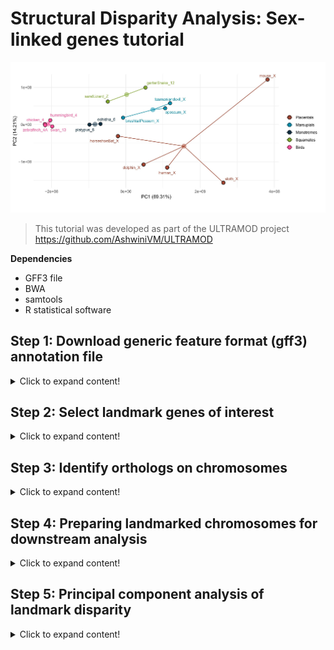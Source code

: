 # Structural Disparity Analysis: Sex-linked genes tutorial

![Amniote_header](https://github.com/nhm-herpetology/genomic-disparity/blob/main/Amniote-busco/Amniote_header.jpg)

>This tutorial was developed as part of the ULTRAMOD project https://github.com/AshwiniVM/ULTRAMOD

**Dependencies**

* GFF3 file
* BWA
* samtools
* R statistical software
  

## Step 1: Download generic feature format (gff3) annotation file
<details>
  <summary>Click to expand content!</summary>

>In this tutorial we will use 16 species of amniote vertebrates from Lovell et al. [2022](https://elifesciences.org/articles/78526) and BUSCO landmarks assocaited with the human X chromosome. The groups include representatives from placental mammals, marsupial mammals, monotreme mammals, birds, and squamate reptiles.  

by Poikela et al. [2024](https://academic.oup.com/gbe/article/16/3/evae024/7628473)

Species | Name (Lovell et al.) | Group  | Chromosome
------------ | -------------  | ------------- | -------------
_Mus musculus_	| mouse | Placental | X 
_Choloepus hoffmannis_	| sloth | Placental | X 
_Homo sapiens_	| human | Placental | X 
_Tursiops truncatus_	| dolphin | Placental | X
_Rhinolophus ferrumequinum_	| horseshoeBat | Placental | X
_Sarcophilus harrisii_	| tasmaniandevil | Marsupial| X 
_Trichosurus vulpecula_	| brushtailPossum | Marsupial | X 
_Monodelphis domestica_	| opossum | Marsupial | X 
_Tachyglossus aculeatus_ | echidna | Monotreme | 6  
_Ornithorhynchus anatinus_	| platypus | Monotreme | 6
_Taeniopygia guttata_ | zebrafinch | Bird | 4A
_Cygnus olor_	| swan | Bird | 13
_Calypte anna_ | hummingbird | Bird | 4
_Gallus gallus_ | chicken | Bird | 4
_Lacerta agilis_ | sandLizard | Squamate | Z 
_Thamnophis elegans_ | garterSnake | Squamate | 12

**We will download the gff3 file from Lovell et al. (2022)** 

```  
wget https://github.com/jtlovell/GENESPACE_data/raw/refs/heads/master/vertebrates/gffWithOgs.txt.gz
```

Next, we will expand the file so that we can work with it in R

```  
gunzip gffWithOgs.txt.gz
```

There should now be a file called 'gffWithOgs.txt' in your directory. If not already in your R working directory, please move this file to the working directory before moving to Step 2.

</details>

## Step 2: Select landmark genes of interest
<details>
  <summary>Click to expand content!</summary>

In this example we have selected human X-linked BUSCO genes for use as landmarks. To identify these in the gff3 file we will need to use several R packages.

```  
library(tidyr)
library(dplyr)
library(vegan)
library(stringr)
```

Now let's load the gff3 file into R. We then need to make a function that will ensure gene_id name formats will not create errors during landmark identification. 

```  
original_data <- read.csv("gffWithOgs.csv", header = TRUE)

normalize_gene_id <- function(gene_id) {
  gene_id <- tolower(gene_id)      # Convert to lowercase
  gene_id <- str_replace_all(gene_id, "[-_]", "")  # Remove hyphens and underscores
  return(gene_id)
}

```

Next, we will extract and normalize all BUSCO genes that are located on the human X chromosome

```
human_X_genes <- original_data %>%
  filter(genome == "human" & chr == "X") %>%
  mutate(id = normalize_gene_id(id)) %>%  # Apply normalization function
  select(id)
count(human_X_genes)

```

The count read command should report there are 1838 BUSCO genes on the human X chromosome. Now we will move to Step 3 where find occurences of these genes in other speceis and then create a curated list of landmarks found in a single genomic region across all species. 

  </details>

  ## Step 3: Identify orthologs on chromosomes
<details>
  <summary>Click to expand content!</summary>

Now that we have the genes of interest identified, we can locate them on other genome asseblies in the gff3 annotation file. First, we need to normalize the gene IDs and then find occurrences of them in non-human species included in the file.

```  
original_data <- original_data %>%
  mutate(id = normalize_gene_id(id))

gene_occurrences <- original_data %>%
  filter(id %in% human_X_genes$id)

```

Next, we will count the number of unique chromosomes in each species that contain human X-linked genes.

```

chr_counts <- gene_occurrences %>%
  group_by(genome) %>%
  summarise(matching_chromosomes = n_distinct(chr))  # Count distinct chromosomes per species

chr_counts

```

The final command 'chr_counts' should produce this table: 

genome | matching_chromosomes
------------ | ------------- 
brushtailPossum	| 16 
chicken	| 23 
dolphin | 4
echidna | 4
garterSnake | 9
hoseshowBat | 3
human | 1
hummingbird | 6
mouse | 13
opossum | 15
platypus | 4
sandLizard | 8
sloth | 14
swan | 7
tasmaniandevil | 6
zebrafinch | 7

Instead of listing them in a table, we can confirm that all 16 species have matching chromosomes using the following commands. 

```  
write.csv(chr_counts, "matching_chromosomes_tohumanX.csv", row.names = FALSE)

cat("Number of species with matching chromosomes:", nrow(chr_counts), "\n")

print(chr_counts) 

```

This should result in R telling you 'Number of species with matching chromosomes: 16'. The next series of commands will identify a set of 16 chromosomes (one for each species) with common human X-linked BUSCO genes on them. First, we count the number of genes appearing on each species chromosomes.

```

total_genes_in_human_X <- nrow(human_X_genes)

gene_counts_per_chr <- gene_occurrences %>%
  group_by(genome, chr) %>%
  summarise(matching_gene_count = n(), .groups = "drop")  # Count genes per species' chromosome

```

Next, we will filter chromosomes from all of the species so that we only keep chromosomes with at least 1/8 of the human X-linked genes. This is an arbitraty threshold that you may want to experiment with when using this appraoch with other datasets.  

```

gene_proportions <- gene_counts_per_chr %>%
  mutate(proportion = matching_gene_count / total_genes_in_human_X) %>%
  filter(proportion >= 1/8)

print(gene_proportions, n = 23)

```

The last command here should produce the following table. 

genome | matching_chromosomes | matching_gene_count | proportion
------------ | ------------- | ------------- | ------------- 
brushtailPossum | 2           |        137  |    0.163
brushtailPossum | X             |        193  |   0.230
chicken     |    1             |        136  |    0.162
chicken     |    4             |        249  |    0.297
dolphin     |    X             |        568  |    0.678
echidna     |    6             |        352  |    0.420
garterSnake |    12            |       212  |    0.253
horseshoeBat |    1             |        591  |    0.705
human       |    X             |        838  |    1    
hummingbird |    1             |        127  |    0.152
hummingbird |    4             |        236  |    0.282
mouse       |    X             |        588  |    0.702
opossum     |   X             |        291  |    0.347
platypus    |    6             |        355  |    0.424
sandLizard  |    4             |        122  |    0.146
sandLizard  |    Z             |        221  |    0.264
sloth       |    X             |        419  |    0.5  
swan        |    1             |        130  |    0.155
swan         |   13            |        251  |    0.300
tasmaniandevil | 3             |        147  |    0.175
tasmaniandevil | X             |        332  |    0.396
zebrafinch     | 1             |        128  |    0.153
zebrafinch     | 4A            |        243  |    0.290

This indicates which chromosomes share the highest proportion of X-linked BUSCO landmarks with the human X chromosome. We can see taht most distantly related species have two chromosomes with matching genes whereas closely realted speceis (e.g. other placental mammals) have a single matched chromosome (also the X chromosome). Note: horseshoeBat chromosome 1 is equivalent to the X chromosome in this species. 

Now we will save these results and extract the species and chromosomes that pass filtering

```
write.csv(gene_proportions, "filtered_proportion_matching_humanX.csv", row.names = FALSE)

filtered_chromosomes <- gene_proportions %>%
  select(genome, chr) 

filtered_gene_data <- original_data %>%
  inner_join(filtered_chromosomes, by = c("genome", "chr"))

gene_counts <- filtered_gene_data %>%
  group_by(id) %>%
  summarise(species_count = n_distinct(genome), .groups = "drop")

total_species <- n_distinct(filtered_gene_data$genome)

conserved_genes <- gene_counts %>%
  filter(species_count == total_species) %>%
  select(id)

nrow(conserved_genes)

```

The final command should report that there are 53 genes across a single set of chromosomes for the 16 species. This represents a maximized number of landmarks on a single chromosome. Now we merge the gene IDs back with the position data and export a positions spreadsheet for further preparation. 

```
conserved_gene_data <- filtered_gene_data %>%
  filter(id %in% conserved_genes$id)

write.csv(conserved_gene_data, "conserved_landmarks_humanX.csv", row.names = FALSE)

```

A final checking step was developed to confirm that one chromosome per species is included in your exported spreadsheet. 

```
conserved_gene_data <- read.csv("conserved_landmarks_humanX.csv")

chromosome_count_per_species <- conserved_gene_data %>%
  group_by(genome) %>%
  summarise(unique_chromosomes = n_distinct(chr), .groups = "drop")

print(chromosome_count_per_species)

```

The last command should result in the following table which confirms that there is only one chromosome per species in the filtered dataset.

genome | unique_chromosomes
------------ | ------------- 
   genome   |       unique_chromosomes
brushtailPossum    |              1
chicken            |              1
dolphin            |              1
echidna            |              1
garterSnake        |              1
horseshoeBat       |              1
human              |              1
hummingbird        |              1
mouse              |              1
opossum            |             1
platypus           |             1
sandLizard         |              1
sloth              |              1
swan               |              1
tasmaniandevil     |              1
zebrafinch         |              1

Now we are ready to proceed to Step 4 where we will prepare our spreadsheet for structural disparity analysis. 

  </details>
  
  ## Step 4: Preparing landmarked chromosomes for downstream analysis
<details>
  <summary>Click to expand content!</summary>

To prepare our filtered list of chromosomes for downstream analysis we first need to combine species names with chromosome identities and pivot the table. 


```

conserved_gene_data <- conserved_gene_data %>%
  mutate(genome_chr = paste(genome, chr, sep = "_"))

gene_position_data <- conserved_gene_data %>%
  select(genome_chr, id, start)

gene_position_matrix <- gene_position_data %>%
  pivot_wider(names_from = id, values_from = start)

write.csv(gene_position_matrix, "gene_position_matrix.csv", row.names = FALSE)

```

After this step you will have a CSV file called ```gene_position_matrix.csv```. Next we need assess if the orientation of the landmarks is correct across the chromosomes. 

One way to see evidence of this is to visualize the placement of the landmarks as analyzed in Lovell et al. (2022) on the chromosomes where we can easily see the need to 'flip' the chromsomes for some taxa so that the landmark positions are homologous in an evolutionary sense. In the image below BUSCO landmarks are indicated in brown on the grey chromosomes, homologous BUSCO landmarks are connected with gold lines. 

![human_bat_orig](https://github.com/nhm-herpetology/genomic-disparity/blob/main/Amniote-busco/human_bat_original.jpg)

If we take the reverse complement of all the landmark positions in one of the chromosomes we see that most landmark positions are now oriented in the same direction. 

![human_bat_flipped](https://github.com/nhm-herpetology/genomic-disparity/blob/main/Amniote-busco/human_bat_flipped.jpg)

  </details>

  ## Step 5: Principal component analysis of landmark disparity
<details>
  <summary>Click to expand content!</summary>

  </details>

